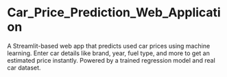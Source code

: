 # Car_Price_Prediction_Web_Application
A Streamlit-based web app that predicts used car prices using machine learning. Enter car details like brand, year, fuel type, and more to get an estimated price instantly. Powered by a trained regression model and real car dataset.
